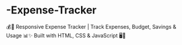 # -Expense-Tracker
💰💸 Responsive Expense Tracker | Track Expenses, Budget, Savings &amp; Usage 📊✨ Built with HTML, CSS &amp; JavaScript 🖥️📱
